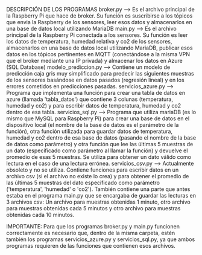 DESCRIPCIÓN DE LOS PROGRAMAS
broker.py --> Es el archivo principal de la Raspberry Pi que hace de broker. Su función es suscribirse a los tópicos que envia la Raspberry de los sensores, leer esos datos y almacenarlos en una base de datos
              local utilizando MariaDB
main.py   --> Es el archivo principal de la Raspberry Pi conectada a los sensores. Su función es leer los datos de temperatura, humedad relativa y co2 de los sensores, almacenarlos en una base de datos local
              utilizando MariaDB, publicar esos datos en los tópicos pertinentes en MQTT (conectándose a la misma VPN que el broker mediante una IP privada) y almacenar los datos en Azure (SQL Database)
modelo_prediccion.py --> Contiene un modelo de predicción caja gris muy simplificado para predecir las siguientes muestras de los sensores basándose en datos pasados (regresión lineal) y en los errores cometidos en predicciones pasadas.
servicios_azure.py --> Programa que implementa una función para crear una tabla de datos en azure (llamada 'tabla_datos') que contiene 3 colunas (temperatura, humedad y co2) y para escribir datos de temperatura,
                        humedad y co2 dentro de esa tabla.
servicios_sql.py   --> Programa que utiliza mariaDB (es lo mismo que MySQL para Raspberry Pi) para crear una base de datos en el dispositivo local (el nombre de la base de datos es el parámetro de la función), otra
                        función utilizada para guardar datos de temperatura, humedad y co2 dentro de esa base de datos (pasando el nombre de la base de datos como parámetro) y otra función que lee las últimas 5 
                        muestras de un dato (especificado como parámetro al llamar la función) y devuelve el promedio de esas 5 muestras. Se utiliza para obtener un dato válido como lectura en el caso de una 
                        lectura errónea.
servicios_csv.py  --> Actualmente obsoleto y no se utiliza. Contiene funciones para escribir datos en un archivo csv (si el archivo no existe lo crea) y para obtener el promedio de las últimas 5 muestras del dato 
                      especificado como parámetro ('temperatura', 'humedad' o 'co2'). También contiene una parte que antes estaba en el programa main.py que se encargaba de guardar las lecturas en 3 archivos csv:
                      Un archivo para muestras obtenidas 1 minuto, otro archivo para muestras obtenidas cada 5 minutos y otro archivo para muestras obtenidas cada 10 minutos.

IMPORTANTE: Para que los programas broker.py y main.py funcionen correctamente es necesario que, dentro de la misma carpeta, estén también los programas servicios_azure.py y servicios_sql.py, ya que ambos programas
requieren de las funciones que contienen esos archivos.
